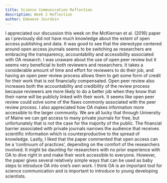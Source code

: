```yaml
---
title: Science Communication Reflection 
description: Week 2 Reflection 
author: Emmaeve Jourdain 
---
```


I appreciated our discussion this week on the McKiernan et al. (2016) paper as I previously did not have much knowledge about the extent of open access publishing and data. It was good to see that the stereotype centered around open access journals seems to be switching as researchers are embracing the transparency, accountability and accessibility associated with OA research. I was unaware about the use of open peer review but it seems very beneficial to both reviewers and researchers. It takes a considerable amount of time and effort for reviewers to do their job, and having an open peer review process allows them to get some form of credit for their work that is not financially compensated. Open peer review also increases both the accountability and credibility of the review process because reviewers are more likely to do a better job when they know that their name will be publicly linked with their work. It seems like open peer review could solve some of the flaws commonly associated with the peer review process. I also appreciated how OA makes information more accessible to the larger community. We are all lucky that through University of Maine we can get access to many private journals for free, but unfortunately that is not the case for the majority of the public. The financial barrier associated with private journals narrows the audience that receives scientific information which is counterproductive to the spread of knowledge. Lastly, I liked that the paper commented that open access can be a ‘continuum of practices’, depending on the comfort of the researchers involved. It might be daunting for researchers with no prior experience with OA to dive right in and make their work accessible to everyone. However, the paper gives several relatively simple ways that can be used as baby steps to introduce OA into one’s own work. I think OA is an important tool for science communication and is important to introduce to young developing scientists.  
